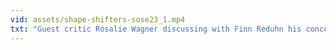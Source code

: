 ```yaml
---
vid: assets/shape-shifters-sose23_1.mp4
txt: "Guest critic Rosalie Wagner discussing with Finn Reduhn his concept for his variable type “Dialog”."
---
```

